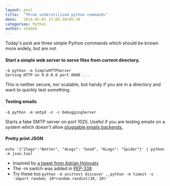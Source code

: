 ```yaml
---
layout: post
title:  "Three underutilized python commands"
date:   2014-05-01 17:05:18+05:30
categories: Python
author: shabda
---
```

Today's post are three simple Python commands which should be known more widely, but are not.

#### Start a simple web server to serve files from current directory.

    ~$ python -m SimpleHTTPServer
    Serving HTTP on 0.0.0.0 port 8000 ...

This is neither secure, nor scalable, but handy if you are in a directory and want to quickly test something.

#### Testing emails

    ~$ python -m smtpd -n -c DebuggingServer


Starts a fake SMTP server on port 1025. Useful if you are testing emails on a system which doesn't allow [pluggable emails backends.](https://docs.djangoproject.com/en/dev/topics/email/#email-backends)

#### Pretty print JSON

    echo '{"2legs":"Better", "4Legs": "Good", "6Legs": "Spider"}' | python -m json.tool


* Inspired by [a tweet from Adrian Holovaty](https://twitter.com/adrianholovaty/status/461699628967411713)
* The -m switch was added in [PEP-338](http://legacy.python.org/dev/peps/pep-0338/)
* Try these too `python -m unittest discover .`, `python -m timeit -s 'import random; 10*random.randint(10, 20)'`






